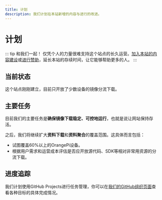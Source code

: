 ```yaml
---
title: 计划
description: 我们计划在本站新增的内容与进行的改进。
---
```


# 计划

::: tip 和我们一起！
仅凭个人的力量很难支持这个站点的长久运营。[加入本站的内容建设](./contribute)或[进行赞助](./donate)，延长本站的存续时间，让它能够帮助更多的人。
:::

## 当前状态

这个站点刚刚建立，目前只开放了少数设备的镜像分流下载。

## 主要任务

目前我们的主要任务是**确保镜像下载稳定、可控地运行**，也就是说让网站保持存活。

之后，我们将继续扩大**资料下载**和**资料聚合**的覆盖范围。这具体而言包括：

- 试图覆盖60%以上的OrangePi设备。
- 根据用户需求和运营成本评估是否应开放源代码、SDK等相对非常用资源的分流下载。

## 进度追踪

我们计划使用GitHub Projects进行任务管理，你可以在[我们的GitHub组织页面](https://github.com/orgs/OpenDevBoard/projects)查看各种目标的具体完成情况。
